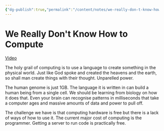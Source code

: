 ```yaml
---
{"dg-publish":true,"permalink":"/content/notes/we-really-don-t-know-how-to-compute/","noteIcon":"2"}
---
```


# We Really Don't Know How to Compute

[Video](https://youtu.be/HB5TrK7A4pI)

The holy grail of computing is to use a language to create something in the physical world. Just like God spoke and created the heavens and the earth, so shall man create things with their thought. Unparelled power.

The human genome is just 1GB. The language it is written in can build a human being from a single cell. We should be learning from biology on how it does that. Even your brain can recognise patterns in milliseconds that take a computer ages and massive amounts of data and power to pull off.

The challenge we have is that computing hardware is free but there is a lack of ways of how to use it. The current major cost of computing is the programmer. Getting a server to run code is practically free.